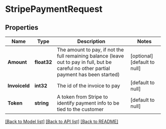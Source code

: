# StripePaymentRequest

## Properties
Name | Type | Description | Notes
------------ | ------------- | ------------- | -------------
**Amount** | **float32** | The amount to pay, if not the full remaining balance (leave out to pay in full, but be careful no other partial payment has been started) | [optional] [default to null]
**InvoiceId** | **int32** | The id of the invoice to pay | [default to null]
**Token** | **string** | A token from Stripe to identify payment info to be tied to the customer | [default to null]

[[Back to Model list]](../README.md#documentation-for-models) [[Back to API list]](../README.md#documentation-for-api-endpoints) [[Back to README]](../README.md)


